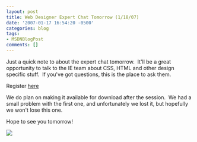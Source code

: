 ```yaml
---
layout: post
title: Web Designer Expert Chat Tomorrow (1/18/07)
date: '2007-01-17 16:54:20 -0500'
categories: blog
tags:
- MSDNBlogPost
comments: []
---
```


Just a quick note to about the expert chat tomorrow.  It'll be a great opportunity to talk to the IE team about CSS, HTML and other design specific stuff.  If you've got questions, this is the place to ask them.

Register [here](http://msevents.microsoft.com/cui/eventdetail.aspx?EventID=1032324030&amp;Culture=en-US)

We do plan on making it available for download after the session.  We had a small problem with the first one, and unfortunately we lost it, but hopefully we won't lose this one.

Hope to see you tomorrow!

![](http://blogs.msdn.com/aggbug.aspx?PostID=1484839)
